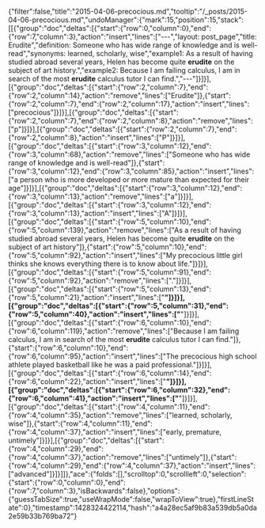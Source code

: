 {"filter":false,"title":"2015-04-06-precocious.md","tooltip":"/_posts/2015-04-06-precocious.md","undoManager":{"mark":15,"position":15,"stack":[[{"group":"doc","deltas":[{"start":{"row":0,"column":0},"end":{"row":7,"column":3},"action":"insert","lines":["---","layout: post_page","title: Erudite","definition: Someone who has wide range of knowledge and is well-read","synonyms:  learned, scholarly, wise","example1: As a result of having studied abroad several years, Helen has become quite <strong>erudite</strong> on the subject of art history.","example2: Because I am failing calculus, I am in search of the most <strong>erudite</strong> calculus tutor I can find.","---"]}]}],[{"group":"doc","deltas":[{"start":{"row":2,"column":7},"end":{"row":2,"column":14},"action":"remove","lines":["Erudite"]},{"start":{"row":2,"column":7},"end":{"row":2,"column":17},"action":"insert","lines":["precocious"]}]}],[{"group":"doc","deltas":[{"start":{"row":2,"column":7},"end":{"row":2,"column":8},"action":"remove","lines":["p"]}]}],[{"group":"doc","deltas":[{"start":{"row":2,"column":7},"end":{"row":2,"column":8},"action":"insert","lines":["P"]}]}],[{"group":"doc","deltas":[{"start":{"row":3,"column":12},"end":{"row":3,"column":68},"action":"remove","lines":["Someone who has wide range of knowledge and is well-read"]},{"start":{"row":3,"column":12},"end":{"row":3,"column":85},"action":"insert","lines":["a person who is more developed or more mature than expected for their age"]}]}],[{"group":"doc","deltas":[{"start":{"row":3,"column":12},"end":{"row":3,"column":13},"action":"remove","lines":["a"]}]}],[{"group":"doc","deltas":[{"start":{"row":3,"column":12},"end":{"row":3,"column":13},"action":"insert","lines":["A"]}]}],[{"group":"doc","deltas":[{"start":{"row":5,"column":10},"end":{"row":5,"column":139},"action":"remove","lines":["As a result of having studied abroad several years, Helen has become quite <strong>erudite</strong> on the subject of art history"]},{"start":{"row":5,"column":10},"end":{"row":5,"column":92},"action":"insert","lines":["My precocious little girl thinks she knows everything there is to know about life."]}]}],[{"group":"doc","deltas":[{"start":{"row":5,"column":91},"end":{"row":5,"column":92},"action":"remove","lines":["."]}]}],[{"group":"doc","deltas":[{"start":{"row":5,"column":13},"end":{"row":5,"column":21},"action":"insert","lines":["<strong>"]}]}],[{"group":"doc","deltas":[{"start":{"row":5,"column":31},"end":{"row":5,"column":40},"action":"insert","lines":["</strong>"]}]}],[{"group":"doc","deltas":[{"start":{"row":6,"column":10},"end":{"row":6,"column":119},"action":"remove","lines":["Because I am failing calculus, I am in search of the most <strong>erudite</strong> calculus tutor I can find."]},{"start":{"row":6,"column":10},"end":{"row":6,"column":95},"action":"insert","lines":["The precocious high school athlete played basketball like he was a paid professional."]}]}],[{"group":"doc","deltas":[{"start":{"row":6,"column":14},"end":{"row":6,"column":22},"action":"insert","lines":["<strong>"]}]}],[{"group":"doc","deltas":[{"start":{"row":6,"column":32},"end":{"row":6,"column":41},"action":"insert","lines":["</strong>"]}]}],[{"group":"doc","deltas":[{"start":{"row":4,"column":11},"end":{"row":4,"column":35},"action":"remove","lines":["learned, scholarly, wise"]},{"start":{"row":4,"column":11},"end":{"row":4,"column":37},"action":"insert","lines":["early, premature, untimely"]}]}],[{"group":"doc","deltas":[{"start":{"row":4,"column":29},"end":{"row":4,"column":37},"action":"remove","lines":["untimely"]},{"start":{"row":4,"column":29},"end":{"row":4,"column":37},"action":"insert","lines":["advanced"]}]}]]},"ace":{"folds":[],"scrolltop":0,"scrollleft":0,"selection":{"start":{"row":0,"column":0},"end":{"row":7,"column":3},"isBackwards":false},"options":{"guessTabSize":true,"useWrapMode":false,"wrapToView":true},"firstLineState":0},"timestamp":1428324422114,"hash":"a4a28ec5af9b83a539db5a0da2e59b33b769ba72"}